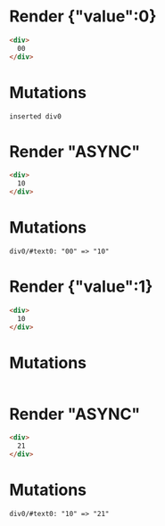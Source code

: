 # Render {"value":0}
```html
<div>
  00
</div>
```

# Mutations
```
inserted div0
```


# Render "ASYNC"
```html
<div>
  10
</div>
```

# Mutations
```
div0/#text0: "00" => "10"
```


# Render {"value":1}
```html
<div>
  10
</div>
```

# Mutations
```

```


# Render "ASYNC"
```html
<div>
  21
</div>
```

# Mutations
```
div0/#text0: "10" => "21"
```